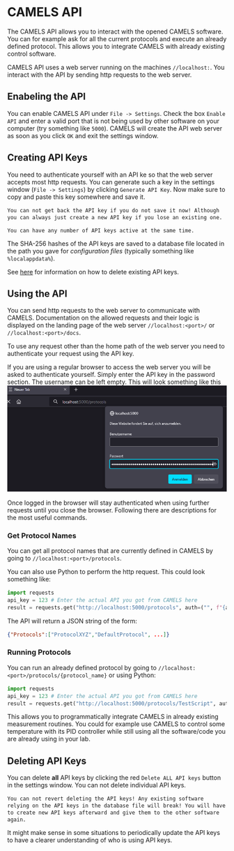 # CAMELS API

The CAMELS API allows you to interact with the opened CAMELS software. You can for example ask for all the current protocols and execute an already defined protocol. This allows you to integrate CAMELS with already existing control software.

CAMELS API uses a web server running on the machines `//localhost:`. You interact with the API by sending http requests to the web server.

## Enabeling the API

You can enable CAMELS API under `File -> Settings`. Check the box `Enable API` and enter a valid port that is not being used by other software on your computer (try something like `5000`). CAMELS will create the API web server as soon as you click `OK` and exit the settings window.

## Creating API Keys

You need to authenticate yourself with an API ke so that the web server accepts most http requests. You can generate such a key in the settings window (`File -> Settings`) by clicking `Generate API Key`. Now make sure to copy and paste this key somewhere and save it.

```{attention}
You can not get back the API key if you do not save it now! Although you can always just create a new API key if you lose an existing one.
```

```{info}
You can have any number of API keys active at the same time.
```

The SHA-256 hashes of the API keys are saved to a database file located in the path you gave for *configuration files* (typically something like `%localappdata%`).

See [here](#deleting-api-keys) for information on how to delete existing API keys.

## Using the API

You can send http requests to the web server to communicate with CAMELS. Documentation on the allowed requests and their logic is displayed on the landing page of the web server `//localhost:<port>/` or  `//localhost:<port>/docs`.

To use any request other than the home path of the web server you need to authenticate your request using the API key.

If you are using a regular browser to access the web server you will be asked to authenticate yourself. Simply enter the API key in the password section. The username can be left empty. This will look something like this
![Example image of the authentication pop up in the browser](images/image.png)

Once logged in the browser will stay authenticated when using further requests until you close the browser.
Following there are descriptions for the most useful commands.

### Get Protocol Names

You can get all protocol names that are currently defined in CAMELS by going to `//localhost:<port>/protocols`. 

You can also use Python to perform the http request. This could look something like:

```python
import requests
api_key = 123 # Enter the actual API you got from CAMELS here
result = requests.get("http://localhost:5000/protocols", auth=("", f"{api_key}"))
```

The API will return a JSON string of the form:

```JSON
{"Protocols":["ProtocolXYZ","DefaultProtocol", ...]}
```

### Running Protocols

You can run an already defined protocol by going to `//localhost:<port>/protocols/{protocol_name}` or using Python:

```python
import requests
api_key = 123 # Enter the actual API you got from CAMELS here
result = requests.get("http://localhost:5000/protocols/TestScript", auth=("", f"{api_key}"))
```

This allows you to programmatically integrate CAMELS in already existing measurement routines. You could for example use CAMELS to control some temperature with its PID controller while still using all the software/code you are already using in your lab.

## Deleting API Keys

You can delete **all** API keys by clicking the red `Delete ALL API keys` button in the settings window. You can not delete individual API keys.

```{attention}
You can not revert deleting the API keys! Any existing software relying on the API keys in the database file will break! You will have to create new API keys afterward and give them to the other software again.
```

It might make sense in some situations to periodically update the API keys to have a clearer understanding of who is using API keys.

